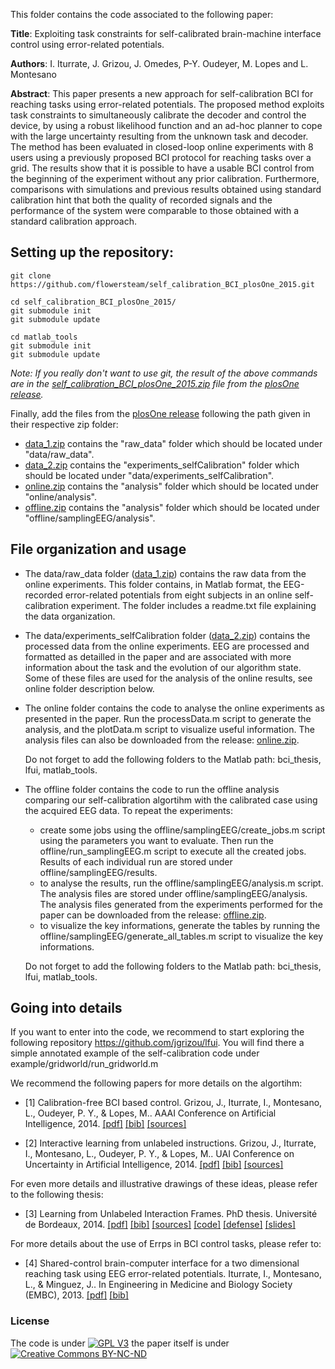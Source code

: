 This folder contains the code associated to the following paper:

**Title**: Exploiting task constraints for self-calibrated brain-machine interface control using error-related potentials.

**Authors**: I. Iturrate, J. Grizou, J. Omedes, P-Y. Oudeyer, M. Lopes and L. Montesano

**Abstract**: This paper presents a new approach for self-calibration BCI for reaching tasks using error-related potentials. The proposed method exploits task constraints to simultaneously calibrate the decoder and control the device, by using a robust likelihood function and an ad-hoc planner to cope with the large uncertainty resulting from the unknown task and decoder. The method has been evaluated in closed-loop online experiments with 8 users using a previously proposed BCI protocol for reaching tasks over a grid. The results show that it is possible to have a usable BCI control from the beginning of the experiment without any prior calibration. Furthermore, comparisons with simulations and previous results obtained using standard calibration hint that both the quality of recorded signals and the performance of the system were comparable to those obtained with a standard calibration approach.

## Setting up the repository:
```
git clone https://github.com/flowersteam/self_calibration_BCI_plosOne_2015.git

cd self_calibration_BCI_plosOne_2015/
git submodule init
git submodule update

cd matlab_tools
git submodule init
git submodule update
```
*Note: If you really don't want to use git, the result of the above commands are in the [self_calibration_BCI_plosOne_2015.zip](https://github.com/flowersteam/self_calibration_BCI_plosOne_2015/releases/download/plosOne/self_calibration_BCI_plosOne_2015.zip) file from the [plosOne release](https://github.com/flowersteam/self_calibration_BCI_plosOne_2015/releases/tag/plosOne).*

Finally, add the files from the [plosOne release](https://github.com/flowersteam/self_calibration_BCI_plosOne_2015/releases/tag/plosOne) following the path given in their respective zip folder:
- [data_1.zip](https://github.com/flowersteam/self_calibration_BCI_plosOne_2015/releases/download/plosOne/data_1.zip) contains the "raw_data" folder which should be located under "data/raw_data".
- [data_2.zip](https://github.com/flowersteam/self_calibration_BCI_plosOne_2015/releases/download/plosOne/data_2.zip) contains the "experiments_selfCalibration" folder which should be located under "data/experiments_selfCalibration".
- [online.zip](https://github.com/flowersteam/self_calibration_BCI_plosOne_2015/releases/download/plosOne/online.zip) contains the "analysis" folder which should be located under "online/analysis".
- [offline.zip](https://github.com/flowersteam/self_calibration_BCI_plosOne_2015/releases/download/plosOne/offline.zip) contains the "analysis" folder which should be located under "offline/samplingEEG/analysis".

## File organization and usage

- The data/raw_data folder ([data_1.zip](https://github.com/flowersteam/self_calibration_BCI_plosOne_2015/releases/download/plosOne/data_1.zip)) contains the raw data from the online experiments. This folder contains, in Matlab format,  the EEG-recorded error-related potentials from eight subjects in an online self-calibration experiment. The folder includes a readme.txt file explaining the data organization.

- The data/experiments_selfCalibration folder ([data_2.zip](https://github.com/flowersteam/self_calibration_BCI_plosOne_2015/releases/download/plosOne/data_2.zip)) contains the processed data from the online experiments. EEG are processed and formatted as detailled in the paper and are associated with more information about the task and the evolution of our algorithm state. Some of these files are used for the analysis of the online results, see online folder description below.

- The online folder contains the code to analyse the online experiments as presented in the paper. Run the processData.m script to generate the analysis, and the plotData.m script to visualize useful information. The analysis files can also be downloaded from the release: [online.zip](https://github.com/flowersteam/self_calibration_BCI_plosOne_2015/releases/download/plosOne/online.zip). 

  Do not forget to add the following folders to the Matlab path: bci_thesis, lfui, matlab_tools.

- The offline folder contains the code to run the offline analysis comparing our self-calibration algortihm with the calibrated case using the acquired EEG data. To repeat the experiments:
  * create some jobs using the offline/samplingEEG/create_jobs.m script using the parameters you want to evaluate. Then run the offline/run_samplingEEG.m script to execute all the created jobs. Results of each individual run are stored under offline/samplingEEG/results. 
  * to analyse the results, run the offline/samplingEEG/analysis.m script. The analysis files are stored under offline/samplingEEG/analysis. The analysis files generated from the experiments performed for the paper can be downloaded from the release: [offline.zip](https://github.com/flowersteam/self_calibration_BCI_plosOne_2015/releases/download/plosOne/offline.zip).
  * to visualize the key informations, generate the tables by running the offline/samplingEEG/generate_all_tables.m script to visualize the key informations. 
  
  Do not forget to add the following folders to the Matlab path: bci_thesis, lfui, matlab_tools. 

## Going into details

If you want to enter into the code, we recommend to start exploring the following repository https://github.com/jgrizou/lfui. You will find there a simple annotated example of the self-calibration code under example/gridworld/run_gridworld.m

We recommend the following papers for more details on the algortihm:

 - [1] Calibration-free BCI based control. Grizou, J., Iturrate, I., Montesano, L., Oudeyer, P. Y., & Lopes, M.. AAAI Conference on Artificial Intelligence, 2014. [[pdf]](https://hal.archives-ouvertes.fr/hal-00984068/document) [[bib]](https://hal.archives-ouvertes.fr/hal-00984068v1/bibtex) [[sources]](https://github.com/jgrizou/paper_conference_aaai_2014)

 - [2] Interactive learning from unlabeled instructions. Grizou, J., Iturrate, I., Montesano, L., Oudeyer, P. Y., & Lopes, M.. UAI Conference on Uncertainty in Artificial Intelligence, 2014. [[pdf]](https://hal.archives-ouvertes.fr/hal-01007689/document) [[bib]](https://hal.archives-ouvertes.fr/hal-01007689v1/bibtex) [[sources]](https://github.com/jgrizou/paper_conference_uai_2014)

For even more details and illustrative drawings of these ideas, please refer to the following thesis:

 - [3] Learning from Unlabeled Interaction Frames. PhD thesis. Université de Bordeaux, 2014. [[pdf]](https://www.dropbox.com/s/qsi54zsnsr2cn60/Thesis_Jonathan_Grizou.pdf?dl=0) [[bib]](https://hal.inria.fr/tel-01095562v1/bibtex) [[sources]](https://github.com/jgrizou/thesis_manuscript) [[code]](https://github.com/jgrizou/thesis_code) [[defense]](https://www.youtube.com/watch?v=w62IF3qj8-E) [[slides]](https://www.dropbox.com/s/7ubezx0ln82f0nh/thesis_slides_V3.pdf?dl=0)

For more details about the use of Errps in BCI control tasks, please refer to:

 - [4] Shared-control brain-computer interface for a two dimensional reaching task using EEG error-related potentials. Iturrate, I., Montesano, L., & Minguez, J.. In Engineering in Medicine and Biology Society (EMBC), 2013. [[pdf]](http://webdiis.unizar.es/~jminguez/articles/EMBC13_ErrorControl.pdf) [[bib]](http://scholar.google.fr/scholar.bib?q=info:c8V1jxaudtoJ:scholar.google.com/&output=citation&scisig=AAGBfm0AAAAAVUIxGugkmdgbgY6hcoMLM9Vkjzt_vh5K&scisf=4&hl=en)


### License

The code is under [![GPL V3](https://www.gnu.org/graphics/gplv3-88x31.png)](http://www.gnu.org/licenses/gpl.html) the paper itself is under [![Creative Commons BY-NC-ND](https://i.creativecommons.org/l/by-nc-nd/4.0/88x31.png) ](http://creativecommons.org/licenses/by-nc-nd/4.0/)

